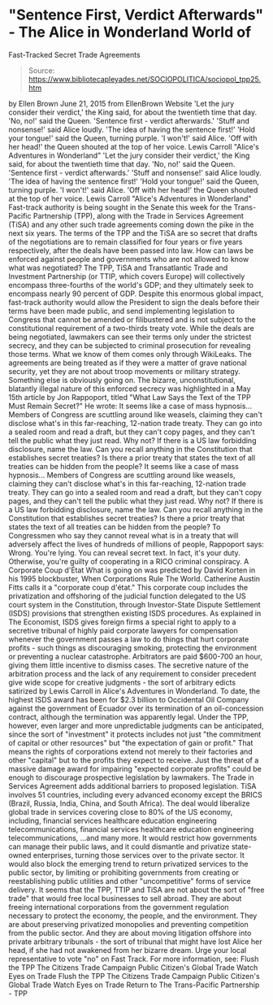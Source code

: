 # "Sentence First, Verdict Afterwards" - The Alice in Wonderland World of 
Fast-Tracked Secret Trade Agreements

> Source: https://www.bibliotecapleyades.net/SOCIOPOLITICA/sociopol_tpp25.htm

by Ellen Brown
June 21, 2015
from EllenBrown Website
'Let the jury consider their verdict,' the King said, for about the twentieth time that day. 'No, no!' said the Queen. 'Sentence first - verdict afterwards.' 'Stuff and nonsense!' said Alice loudly. 'The idea of having the sentence first!' 'Hold your tongue!' said the Queen, turning purple. 'I won't!' said Alice. 'Off with her head!' the Queen shouted at the top of her voice. Lewis Carroll "Alice's Adventures in Wonderland"
'Let the jury consider their verdict,' the King said, for about the twentieth time that day.
'No, no!' said the Queen. 'Sentence first - verdict afterwards.'
'Stuff and nonsense!' said Alice loudly. 'The idea of having the sentence first!'
'Hold your tongue!' said the Queen, turning purple.
'I won't!' said Alice.
'Off with her head!' the Queen shouted at the top of her voice.
Lewis Carroll
"Alice's Adventures in Wonderland"
Fast-track authority is being sought in the Senate this week for the Trans-Pacific Partnership (TPP), along with the Trade in Services Agreement (TiSA) and any other such trade agreements coming down the pike in the next six years.
The terms of the TPP and the TiSA are so secret that drafts of the negotiations are to remain classified for four years or five years respectively, after the deals have been passed into law.
How can laws be enforced against people and governments who are not allowed to know what was negotiated?
The TPP, TiSA and Transatlantic Trade and Investment Partnership (or TTIP, which covers Europe) will collectively encompass three-fourths of the world's GDP; and they ultimately seek to encompass nearly 90 percent of GDP.
Despite this enormous global impact, fast-track authority would allow the President to sign the deals before their terms have been made public, and send implementing legislation to Congress that cannot be amended or filibustered and is not subject to the constitutional requirement of a two-thirds treaty vote.
While the deals are being negotiated, lawmakers can see their terms only under the strictest secrecy, and they can be subjected to criminal prosecution for revealing those terms.
What we know of them comes only through WikiLeaks. The agreements are being treated as if they were a matter of grave national security, yet they are not about troop movements or military strategy. Something else is obviously going on.
The bizarre, unconstitutional, blatantly illegal nature of this enforced secrecy was highlighted in a May 15th article by Jon Rappoport, titled "What Law Says the Text of the TPP Must Remain Secret?"
He wrote:
It seems like a case of mass hypnosis... Members of Congress are scuttling around like weasels, claiming they can't disclose what's in this far-reaching, 12-nation trade treaty. They can go into a sealed room and read a draft, but they can't copy pages, and they can't tell the public what they just read. Why not? If there is a US law forbidding disclosure, name the law. Can you recall anything in the Constitution that establishes secret treaties? Is there a prior treaty that states the text of all treaties can be hidden from the people?
It seems like a case of mass hypnosis...
Members of Congress are scuttling around like weasels, claiming they can't disclose what's in this far-reaching, 12-nation trade treaty.
They can go into a sealed room and read a draft, but they can't copy pages, and they can't tell the public what they just read.
Why not?
If there is a US law forbidding disclosure, name the law.
Can you recall anything in the Constitution that establishes secret treaties?
Is there a prior treaty that states the text of all treaties can be hidden from the people?
To Congressmen who say they cannot reveal what is in a treaty that will adversely affect the lives of hundreds of millions of people, Rappoport says:
Wrong. You're lying. You can reveal secret text. In fact, it's your duty. Otherwise, you're guilty of cooperating in a RICO criminal conspiracy.
A Corporate Coup d'État
What is going on was predicted by David Korten in his 1995 blockbuster, When Corporations Rule The World.
Catherine Austin Fitts calls it a "corporate coup d'état."
This corporate coup includes the privatization and offshoring of the judicial function delegated to the US court system in the Constitution, through Investor-State Dispute Settlement (ISDS) provisions that strengthen existing ISDS procedures.
As explained in The Economist, ISDS gives foreign firms a special right to apply to a secretive tribunal of highly paid corporate lawyers for compensation whenever the government passes a law to do things that hurt corporate profits - such things as discouraging smoking, protecting the environment or preventing a nuclear catastrophe.
Arbitrators are paid $600-700 an hour, giving them little incentive to dismiss cases.
The secretive nature of the arbitration process and the lack of any requirement to consider precedent give wide scope for creative judgments - the sort of arbitrary edicts satirized by Lewis Carroll in Alice's Adventures in Wonderland.
To date, the highest ISDS award has been for $2.3 billion to Occidental Oil Company against the government of Ecuador over its termination of an oil-concession contract, although the termination was apparently legal.
Under the TPP, however, even larger and more unpredictable judgments can be anticipated, since the sort of "investment" it protects includes not just "the commitment of capital or other resources" but "the expectation of gain or profit." That means the rights of corporations extend not merely to their factories and other "capital" but to the profits they expect to receive.
Just the threat of a massive damage award for impairing "expected corporate profits" could be enough to discourage prospective legislation by lawmakers.
The Trade in Services Agreement adds additional barriers to proposed legislation. TiSA involves 51 countries, including every advanced economy except the BRICS (Brazil, Russia, India, China, and South Africa).
The deal would liberalize global trade in services covering close to 80% of the US economy, including,
financial services healthcare education engineering telecommunications,
financial services
healthcare
education
engineering
telecommunications,
...and many more.
It would restrict how governments can manage their public laws, and it could dismantle and privatize state-owned enterprises, turning those services over to the private sector.
It would also block the emerging trend to return privatized services to the public sector, by limiting or prohibiting governments from creating or reestablishing public utilities and other "uncompetitive" forms of service delivery.
It seems that the TPP, TTIP and TiSA are not about the sort of "free trade" that would free local businesses to sell abroad.
They are about freeing international corporations from the government regulation necessary to protect the economy, the people, and the environment. They are about preserving privatized monopolies and preventing competition from the public sector.
And they are about moving litigation offshore into private arbitrary tribunals - the sort of tribunal that might have lost Alice her head, if she had not awakened from her bizarre dream.
Urge your local representative to vote "no" on Fast Track.
For more information, see:
Flush the TPP The Citizens Trade Campaign Public Citizen's Global Trade Watch Eyes on Trade
Flush the TPP
The Citizens Trade Campaign
Public Citizen's Global Trade Watch
Eyes on Trade
Return to The Trans-Pacific Partnership - TPP
